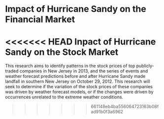 Impact of Hurricane Sandy on the Financial Market
=====

<<<<<<< HEAD
Inpact of Hurricane Sandy on the Stock Market 
=======
This research aims to identify patterns in the stock prices of top publicly-traded companies in New Jersey in 2013, and the series of events and weather forecast predictions before and after Hurricane Sandy made landfall in southern New Jersey on October 29, 2012. This research will seek to determine if the variation of the stock prices of these companies was driven by weather forecast models, or if the changes were driven by occurrences unrelated to the extreme weather conditions. 
>>>>>>> 661148eb4ba556064723163b08fad91b0f3a6962
